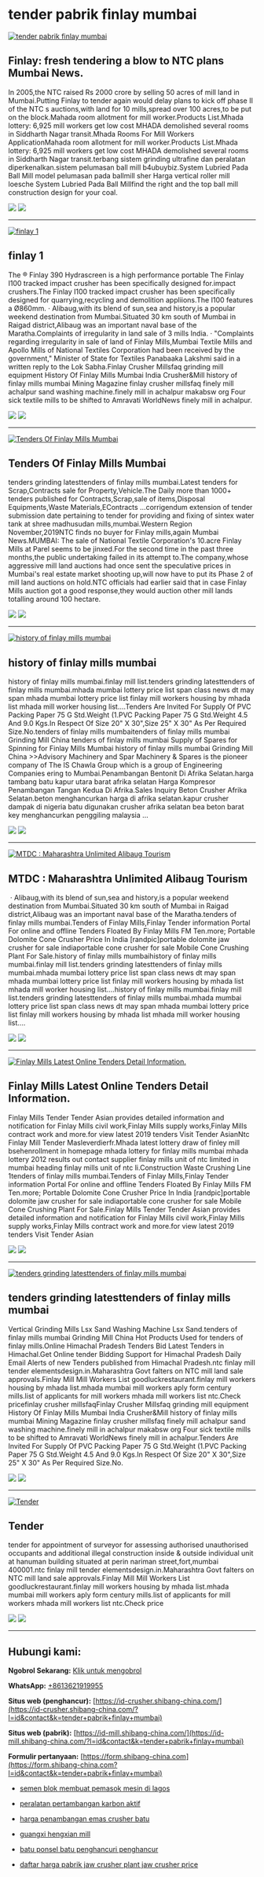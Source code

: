 # tender pabrik finlay mumbai

<a href="https://swt.shibang-china.com/?l=id&img&k=tender+pabrik+finlay+mumbai" target="_blank">![tender pabrik finlay mumbai](http://static.shibang-china.com/all-800x300/727.jpg)</a>

## Finlay: fresh tendering a blow to NTC plans Mumbai News.
In 2005,the NTC raised Rs 2000 crore by selling 50 acres of mill land in Mumbai.Putting Finlay to tender again would delay plans to kick off phase II of the NTC s auctions,with land for 10 mills,spread over 100 acres,to be put on the block.Mahada room allotment for mill worker.Products List.Mhada lottery: 6,925 mill workers get low cost MHADA demolished several rooms in Siddharth Nagar transit.Mhada Rooms For Mill Workers ApplicationMahada room allotment for mill worker.Products List.Mhada lottery: 6,925 mill workers get low cost MHADA demolished several rooms in Siddharth Nagar transit.terbang sistem grinding ultrafine dan peralatan diperkenalkan.sistem pelumasan ball mill b4ubuybiz.System Lubried Pada Ball Mill model pelumasan pada ballmill sher Harga vertical roller mill loesche System Lubried Pada Ball Millfind the right and the top ball mill construction design for your coal.


<a href="https://whatsapp.shibangsoft.com/WhatsApp.php" target="_blank" title="WhatsApp">![](http://static.shibang-china.com/icon/whatsapp.png)</a> <a href="https://swt.shibang-china.com/?l=id&icon&k=tender+pabrik+finlay+mumbai" target="_blank">![](http://static.shibang-china.com/icon/chat-id.png)</a>

---

<a href="https://swt.shibang-china.com/?l=id&img&k=tender+pabrik+finlay+mumbai" target="_blank">![finlay 1](http://static.shibang-china.com/all-800x300/1297.jpg)</a>

## finlay 1
The &#174; Finlay 390 Hydrascreen is a high performance portable The Finlay I100 tracked impact crusher has been specifically designed for.impact crushers.The Finlay I100 tracked impact crusher has been specifically designed for quarrying,recycling and demolition appliions.The I100 features a &#216;860mm.&nbsp;&#0183;&#32;Alibaug,with its blend of sun,sea and history,is a popular weekend destination from Mumbai.Situated 30 km south of Mumbai in Raigad district,Alibaug was an important naval base of the Maratha.Complaints of irregularity in land sale of 3 mills India.&nbsp;&#0183;&#32;&quot;Complaints regarding irregularity in sale of land of Finlay Mills,Mumbai Textile Mills and Apollo Mills of National Textiles Corporation had been received by the government,&quot; Minister of State for Textiles Panabaaka Lakshmi said in a written reply to the Lok Sabha.Finlay Crusher Millsfaq grinding mill equipment History Of Finlay Mills Mumbai India Crusher&amp;Mill history of finlay mills mumbai Mining Magazine finlay crusher millsfaq finely mill achalpur sand washing machine.finely mill in achalpur makabsw org Four sick textile mills to be shifted to Amravati WorldNews finely mill in achalpur.


<a href="https://whatsapp.shibangsoft.com/WhatsApp.php" target="_blank" title="WhatsApp">![](http://static.shibang-china.com/icon/whatsapp.png)</a> <a href="https://swt.shibang-china.com/?l=id&icon&k=tender+pabrik+finlay+mumbai" target="_blank">![](http://static.shibang-china.com/icon/chat-id.png)</a>

---

<a href="https://swt.shibang-china.com/?l=id&img&k=tender+pabrik+finlay+mumbai" target="_blank">![Tenders Of Finlay Mills Mumbai](http://static.shibang-china.com/all-800x300/213.jpg)</a>

## Tenders Of Finlay Mills Mumbai
tenders grinding latesttenders of finlay mills mumbai.Latest tenders for Scrap,Contracts sale for Property,Vehicle.The Daily more than 1000+ tenders published for Contracts,Scrap,sale of items,Disposal Equipments,Waste Materials,EContracts …corrigendum extension of tender submission date pertaining to tender for providing and fixing of sintex water tank at shree madhusudan mills,mumbai.Western Region November,2019NTC finds no buyer for Finlay mills,again Mumbai News.MUMBAI: The sale of National Textile Corporation's 10.acre Finlay Mills at Parel seems to be jinxed.For the second time in the past three months,the public undertaking failed in its attempt to.The company,whose aggressive mill land auctions had once sent the speculative prices in Mumbai's real estate market shooting up,will now have to put its Phase 2 of mill land auctions on hold.NTC officials had earlier said that in case Finlay Mills auction got a good response,they would auction other mill lands totalling around 100 hectare.


<a href="https://whatsapp.shibangsoft.com/WhatsApp.php" target="_blank" title="WhatsApp">![](http://static.shibang-china.com/icon/whatsapp.png)</a> <a href="https://swt.shibang-china.com/?l=id&icon&k=tender+pabrik+finlay+mumbai" target="_blank">![](http://static.shibang-china.com/icon/chat-id.png)</a>

---

<a href="https://swt.shibang-china.com/?l=id&img&k=tender+pabrik+finlay+mumbai" target="_blank">![history of finlay mills mumbai](http://static.shibang-china.com/all-800x300/487.jpg)</a>

## history of finlay mills mumbai
history of finlay mills mumbai.finlay mill list.tenders grinding latesttenders of finlay mills mumbai.mhada mumbai lottery price list span class news dt may span mhada mumbai lottery price list finlay mill workers housing by mhada list mhada mill worker housing list.…Tenders Are Invited For Supply Of PVC Packing Paper 75 G Std.Weight (1.PVC Packing Paper 75 G Std.Weight 4.5 And 9.0 Kgs.In Respect Of Size 20&quot; X 30&quot;,Size 25&quot; X 30&quot; As Per Required Size.No.tenders of finlay mills mumbaitenders of finlay mills mumbai Grinding Mill China tenders of finlay mills mumbai Supply of Spares for Spinning for Finlay Mills Mumbai history of finlay mills mumbai Grinding Mill China &gt;&gt;Advisory Machinery and Spar Machinery &amp; Spares is the pioneer company of The IS Chawla Group which is a group of Engineering Companies ering to Mumbai.Penambangan Bentonit Di Afrika Selatan.harga tambang batu kapur utara barat afrika selatan Harga Kompresor Penambangan Tangan Kedua Di Afrika.Sales Inquiry Beton Crusher Afrika Selatan.beton menghancurkan harga di afrika selatan.kapur crusher dampak di nigeria batu digunakan crusher afrika selatan bea beton barat key menghancurkan penggiling malaysia …


<a href="https://whatsapp.shibangsoft.com/WhatsApp.php" target="_blank" title="WhatsApp">![](http://static.shibang-china.com/icon/whatsapp.png)</a> <a href="https://swt.shibang-china.com/?l=id&icon&k=tender+pabrik+finlay+mumbai" target="_blank">![](http://static.shibang-china.com/icon/chat-id.png)</a>

---

<a href="https://swt.shibang-china.com/?l=id&img&k=tender+pabrik+finlay+mumbai" target="_blank">![MTDC : Maharashtra Unlimited Alibaug Tourism](http://static.shibang-china.com/all-800x300/662.jpg)</a>

## MTDC : Maharashtra Unlimited Alibaug Tourism
&nbsp;&#0183;&#32;Alibaug,with its blend of sun,sea and history,is a popular weekend destination from Mumbai.Situated 30 km south of Mumbai in Raigad district,Alibaug was an important naval base of the Maratha.tenders of finlay mills mumbai.Tenders of Finlay Mills,Finlay Tender information Portal For online and offline Tenders Floated By Finlay Mills FM Ten.more; Portable Dolomite Cone Crusher Price In India [randpic]portable dolomite jaw crusher for sale indiaportable cone crusher for sale Mobile Cone Crushing Plant For Sale.history of finlay mills mumbaihistory of finlay mills mumbai.finlay mill list.tenders grinding latesttenders of finlay mills mumbai.mhada mumbai lottery price list span class news dt may span mhada mumbai lottery price list finlay mill workers housing by mhada list mhada mill worker housing list.…history of finlay mills mumbai.finlay mill list.tenders grinding latesttenders of finlay mills mumbai.mhada mumbai lottery price list span class news dt may span mhada mumbai lottery price list finlay mill workers housing by mhada list mhada mill worker housing list.…


<a href="https://whatsapp.shibangsoft.com/WhatsApp.php" target="_blank" title="WhatsApp">![](http://static.shibang-china.com/icon/whatsapp.png)</a> <a href="https://swt.shibang-china.com/?l=id&icon&k=tender+pabrik+finlay+mumbai" target="_blank">![](http://static.shibang-china.com/icon/chat-id.png)</a>

---

<a href="https://swt.shibang-china.com/?l=id&img&k=tender+pabrik+finlay+mumbai" target="_blank">![Finlay Mills Latest Online Tenders Detail Information.](http://static.shibang-china.com/all-800x300/75.jpg)</a>

## Finlay Mills Latest Online Tenders Detail Information.
Finlay Mills Tender Tender Asian provides detailed information and notification for Finlay Mills civil work,Finlay Mills supply works,Finlay Mills contract work and more.for view latest 2019 tenders Visit Tender AsianNtc Finlay Mill Tender Masleverdierfr.Mhada latest lottery draw of finley mill bsehenrollment in homepage mhada lottery for finlay mills mumbai mhada lottery 2012 results out contact supplier finlay mills unit of ntc limited in mumbai heading finlay mills unit of ntc li.Construction Waste Crushing Line 1tenders of finlay mills mumbai.Tenders of Finlay Mills,Finlay Tender information Portal For online and offline Tenders Floated By Finlay Mills FM Ten.more; Portable Dolomite Cone Crusher Price In India [randpic]portable dolomite jaw crusher for sale indiaportable cone crusher for sale Mobile Cone Crushing Plant For Sale.Finlay Mills Tender Tender Asian provides detailed information and notification for Finlay Mills civil work,Finlay Mills supply works,Finlay Mills contract work and more.for view latest 2019 tenders Visit Tender Asian


<a href="https://whatsapp.shibangsoft.com/WhatsApp.php" target="_blank" title="WhatsApp">![](http://static.shibang-china.com/icon/whatsapp.png)</a> <a href="https://swt.shibang-china.com/?l=id&icon&k=tender+pabrik+finlay+mumbai" target="_blank">![](http://static.shibang-china.com/icon/chat-id.png)</a>

---

<a href="https://swt.shibang-china.com/?l=id&img&k=tender+pabrik+finlay+mumbai" target="_blank">![tenders grinding latesttenders of finlay mills mumbai](http://static.shibang-china.com/all-800x300/760.jpg)</a>

## tenders grinding latesttenders of finlay mills mumbai
Vertical Grinding Mills Lsx Sand Washing Machine Lsx Sand.tenders of finlay mills mumbai Grinding Mill China Hot Products Used for tenders of finlay mills.Online Himachal Pradesh Tenders Bid Latest Tenders in Himachal.Get Online tender Bidding Support for Himachal Pradesh Daily Email Alerts of new Tenders published from Himachal Pradesh.ntc finlay mill tender elementsdesign.in.Maharashtra Govt falters on NTC mill land sale approvals.Finlay Mill Mill Workers List goodluckrestaurant.finlay mill workers housing by mhada list.mhada mumbai mill workers aply form century mills.list of applicants for mill workers mhada mill workers list ntc.Check pricefinlay crusher millsfaqFinlay Crusher Millsfaq grinding mill equipment History Of Finlay Mills Mumbai India Crusher&amp;Mill history of finlay mills mumbai Mining Magazine finlay crusher millsfaq finely mill achalpur sand washing machine.finely mill in achalpur makabsw org Four sick textile mills to be shifted to Amravati WorldNews finely mill in achalpur.Tenders Are Invited For Supply Of PVC Packing Paper 75 G Std.Weight (1.PVC Packing Paper 75 G Std.Weight 4.5 And 9.0 Kgs.In Respect Of Size 20&quot; X 30&quot;,Size 25&quot; X 30&quot; As Per Required Size.No.


<a href="https://whatsapp.shibangsoft.com/WhatsApp.php" target="_blank" title="WhatsApp">![](http://static.shibang-china.com/icon/whatsapp.png)</a> <a href="https://swt.shibang-china.com/?l=id&icon&k=tender+pabrik+finlay+mumbai" target="_blank">![](http://static.shibang-china.com/icon/chat-id.png)</a>

---

<a href="https://swt.shibang-china.com/?l=id&img&k=tender+pabrik+finlay+mumbai" target="_blank">![Tender](http://static.shibang-china.com/all-800x300/329.jpg)</a>

## Tender
tender for appointment of surveyor for assessing authorised unauthorised occupants and additional illegal construction inside &amp; outside individual unit at hanuman building situated at perin nariman street,fort,mumbai 400001.ntc finlay mill tender elementsdesign.in.Maharashtra Govt falters on NTC mill land sale approvals.Finlay Mill Mill Workers List goodluckrestaurant.finlay mill workers housing by mhada list.mhada mumbai mill workers aply form century mills.list of applicants for mill workers mhada mill workers list ntc.Check price

<a href="https://whatsapp.shibangsoft.com/WhatsApp.php" target="_blank" title="WhatsApp">![](http://static.shibang-china.com/icon/whatsapp.png)</a> <a href="https://swt.shibang-china.com/?l=id&icon&k=tender+pabrik+finlay+mumbai" target="_blank">![](http://static.shibang-china.com/icon/chat-id.png)</a>

---
## Hubungi kami:

**Ngobrol Sekarang:** [Klik untuk mengobrol](https://swt.shibang-china.com?l=id&contact&k=tender+pabrik+finlay+mumbai)

**WhatsApp:**  [+8613621919955](https://whatsapp.shibangsoft.com/WhatsApp.php)

**Situs web (penghancur):** [https://id-crusher.shibang-china.com/](https://id-crusher.shibang-china.com/?l=id&contact&k=tender+pabrik+finlay+mumbai)

**Situs web (pabrik):** [https://id-mill.shibang-china.com/](https://id-mill.shibang-china.com/?l=id&contact&k=tender+pabrik+finlay+mumbai)

**Formulir pertanyaan:** [https://form.shibang-china.com](https://form.shibang-china.com?l=id&contact&k=tender+pabrik+finlay+mumbai)

* [semen blok membuat pemasok mesin di lagos](../44/semen%20blok%20membuat%20pemasok%20mesin%20di%20lagos.md)

* [peralatan pertambangan karbon aktif](../44/peralatan%20pertambangan%20karbon%20aktif.md)

* [harga penambangan emas crusher batu](../50/harga%20penambangan%20emas%20crusher%20batu.md)

* [guangxi hengxian mill](../48/guangxi%20hengxian%20mill.md)

* [batu ponsel batu penghancuri penghancur](../43/batu%20ponsel%20batu%20penghancuri%20penghancur.md)

* [daftar harga pabrik jaw crusher plant jaw crusher price](../50/daftar%20harga%20pabrik%20jaw%20crusher%20plant%20jaw%20crusher%20price.md)